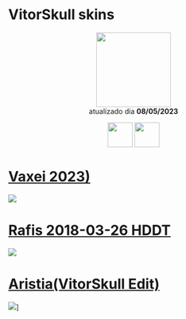 # VitorSkull skins

<p align="center">
   <a href="https://osu.ppy.sh/users/10223298">
    <img src="https://a.ppy.sh/10223298"
         width="150"
         height="150">
   </a>
<br>
  atualizado dia
  <b> 08/05/2023 </b>
</p>
   <p align="center">
   <a href="https://twitter.com/VitorSkull_">
  <img src="https://i.imgur.com/PUQ5uWf.png" 
       width="50" 
       height="50"></a>
     <a href="https://www.twitch.tv/vitorskull1780">
  <img src="https://i.imgur.com/HM030lk.png" 
       width="50" 
       height="50"></a>
<br>
   </p>
   
# [Vaxei 2023)](https://github.com/Yumiih/Skins/raw/main/vitorskull/Vaxei%202023.osk)
[![](https://osu.ppy.sh/ss/18588487/8ce6)](https://github.com/Yumiih/Skins/raw/main/vitorskull/Vaxei%202023.osk)

# [Rafis 2018-03-26 HDDT](https://github.com/Yumiih/Skins/raw/main/vitorskull/Rafis%202018-03-26%20HDDT.osk)
[![](https://osu.ppy.sh/ss/18588482/6e8b)](https://github.com/Yumiih/Skins/raw/main/vitorskull/Rafis%202018-03-26%20HDDT.osk)

# [Aristia(VitorSkull Edit)](https://github.com/Yumiih/Skins/raw/main/vitorskull/Aristia(VitorSkull%20Edit).osk)
[![](https://osu.ppy.sh/ss/18588478/5bfa)](https://github.com/Yumiih/Skins/raw/main/vitorskull/Aristia(VitorSkull%20Edit).osk)]
